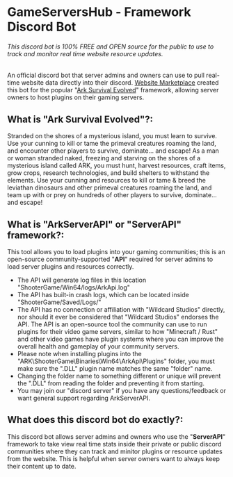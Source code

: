 # GameServersHub - Framework Discord Bot

###### This discord bot is 100% FREE and OPEN source for the public to use to track and monitor real time website resource updates.

An official discord bot that server admins and owners can use to pull real-time website data directly into their discord. [Website Marketplace](https://gameservershub.com) created this bot for the popular "[Ark Survival Evolved](https://store.steampowered.com/app/346110/ARK_Survival_Evolved/)" framework, allowing server owners to host plugins on their gaming servers.

## What is "Ark Survival Evolved"?:

Stranded on the shores of a mysterious island, you must learn to survive. Use your cunning to kill or tame the primeval creatures roaming the land, and encounter other players to survive, dominate... and escape! As a man or woman stranded naked, freezing and starving on the shores of a mysterious island called ARK, you must hunt, harvest resources, craft items, grow crops, research technologies, and build shelters to withstand the elements. Use your cunning and resources to kill or tame & breed the leviathan dinosaurs and other primeval creatures roaming the land, and team up with or prey on hundreds of other players to survive, dominate... and escape!

## What is "ArkServerAPI" or "ServerAPI" framework?:

This tool allows you to load plugins into your gaming communities; this is an open-source community-supported "**API**" required for server admins to load server plugins and resources correctly.

- The API will generate log files in this location "ShooterGame/Win64/logs/ArkApi.log"
- The API has built-in crash logs, which can be located inside "ShooterGame/Saved/Logs/"
- The API has no connection or affiliation with "Wildcard Studios" directly, nor should it ever be considered that "Wildcard Studios" endorses the API. The API is an open-source tool the community can use to run plugins for their video game servers, similar to how "Minecraft / Rust" and other video games have plugin systems where you can improve the overall health and gameplay of your community servers.
- Please note when installing plugins into the "ARK\ShooterGame\Binaries\Win64\ArkApi\Plugins" folder, you must make sure the ".DLL" plugin name matches the same "folder" name.
- Changing the folder name to something different or unique will prevent the ".DLL" from reading the folder and preventing it from starting.
- You may join our "discord server" if you have any questions/feedback or want general support regarding ArkServerAPI.

## What does this discord bot do exactly?:

This discord bot allows server admins and owners who use the "**ServerAPI**" framework to take view real time stats inside their private or public discord communities where they can track and minitor plugins or resource updates from the website. This is helpful when server owners want to always keep their content up to date.
